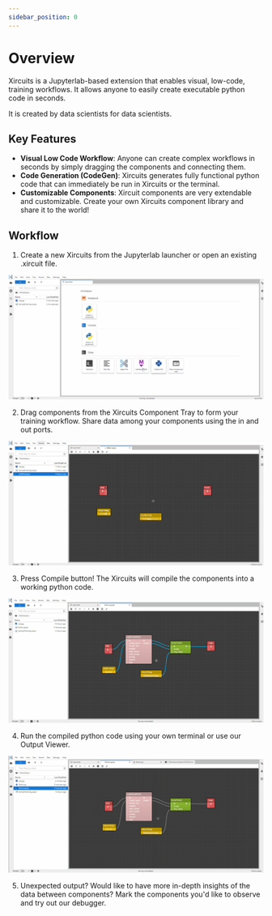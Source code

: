 ```yaml
---
sidebar_position: 0
---
```


# Overview

Xircuits is a Jupyterlab-based extension that enables visual, low-code, training workflows. It allows anyone to easily create executable python code in seconds.

It is created by data scientists for data scientists. 

## Key Features

- **Visual Low Code Workflow**: Anyone can create complex workflows in seconds by simply dragging the components and connecting them.
- **Code Generation (CodeGen)**: Xircuits generates fully functional python code that can immediately be run in Xircuits or the terminal.
- **Customizable Components**: Xircuit components are very extendable and customizable. Create your own Xircuits component library and share it to the world!

## Workflow
1. Create a new Xircuits from the Jupyterlab launcher or open an existing .xircuit file.

![xircuit](01-open-xircuit.gif)

2. Drag components from the Xircuits Component Tray to form your training workflow. Share data among your components using the in and out ports.

![xircuit-components](02-components.gif)

3. Press Compile button! The Xircuits will compile the components into a working python code.

![xircuit-parser](03-python-parser.gif)

4. Run the compiled python code using your own terminal or use our Output Viewer. 

![xircuit-runner](04-xircuits-runner.gif)

5. Unexpected output? Would like to have more in-depth insights of the data between components? Mark the components you'd like to observe and try out our debugger.